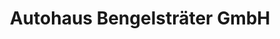 ---
title: "Autohaus Bengelsträter GmbH"
url: /kierspe/autohaus-bengelstraeter-gmbh/
shop: Autohaus
---
